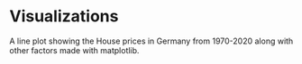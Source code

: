 # Visualizations
A line plot showing the House prices in Germany from 1970-2020 along with other factors made with matplotlib.
